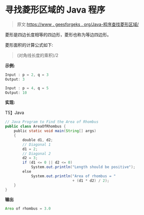 # 寻找菱形区域的 Java 程序

> 原文:[https://www . geesforgeks . org/Java-程序查找菱形区域/](https://www.geeksforgeeks.org/java-program-to-find-the-area-of-rhombus/)

菱形是四边长度相等的四边形，菱形也称为等边四边形。

菱形面积的计算公式如下:

> (对角线长度的乘积)/2

**示例:**

```java
Input : p = 2, q = 3
Output: 3

Input : p = 4, q = 5
Output: 10
```

**实现:**

T5】Java

```java
// Java Program to Find the Area of Rhombus
public class AreaOfRhombus {
    public static void main(String[] args)
    {
        double d1, d2;
        // Diagonal 1
        d1 = 2;
        // Diagonal 2
        d2 = 3;
        if (d1 <= 0 || d2 <= 0)
            System.out.println("Length should be positive");
        else
            System.out.println("Area of rhombus = "
                               + (d1 * d2) / 2);
    }
}
```

**输出**

```java
Area of rhombus = 3.0
```